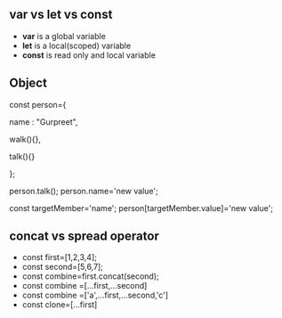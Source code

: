 ## var vs let vs  const
* **var** is a global variable
* **let** is a local(scoped) variable
* **const** is read only and local variable


## Object
const person={

name : "Gurpreet",

walk(){},

talk(){}

};

person.talk();
person.name='new value';

const targetMember='name';
person[targetMember.value]='new value';


## concat vs spread operator
* const first=[1,2,3,4];
* const second=[5,6,7];
* const combine=first.concat(second);   
* const combine =[...first,...second]
* const combine =['a',...first,...second,'c']
* const clone=[...first]

